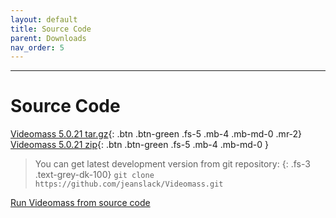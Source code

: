 ```yaml
---
layout: default
title: Source Code
parent: Downloads
nav_order: 5
---
```


---
  
# Source Code

[Videomass 5.0.21 tar.gz](https://github.com/jeanslack/Videomass/archive/refs/tags/v5.0.21.tar.gz){: .btn .btn-green .fs-5 .mb-4 .mb-md-0 .mr-2}
[Videomass 5.0.21 zip](https://github.com/jeanslack/Videomass/archive/refs/tags/v5.0.21.zip){: .btn .btn-green .fs-5 .mb-4 .mb-md-0 }

> You can get latest development version from git repository:
{: .fs-3 .text-grey-dk-100}
`git clone https://github.com/jeanslack/Videomass.git`

[Run Videomass from source code](https://github.com/jeanslack/Videomass/wiki/Run-Videomass-from-source-code) 
